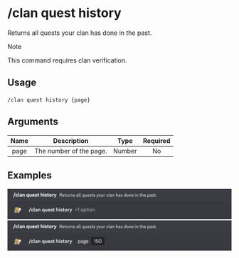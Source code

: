 # /clan quest history

Returns all quests your clan has done in the past.

> [!NOTE]
> This command requires clan verification.

## Usage

```
/clan quest history {page}
```

## Arguments

| Name | Description             | Type   | Required |
| :--: | :---------------------: | :----: | :------: |
| page | The number of the page. | Number | No       |

## Examples

<img src="../../../_media/examples/clan/quest/history-0.png" class="rounded-corners">\
<img src="../../../_media/examples/clan/quest/history-1.png" class="rounded-corners">